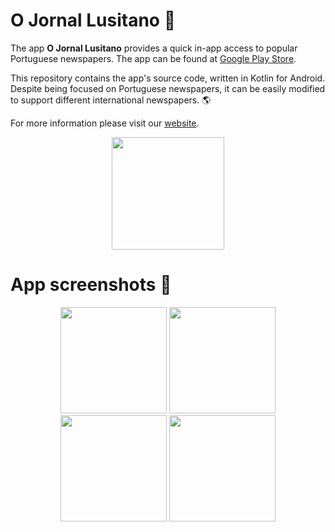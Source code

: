 # O Jornal Lusitano 📰
The app **O Jornal Lusitano** provides a quick in-app access to popular Portuguese newspapers. The app can be found at [Google Play Store](https://play.google.com/store/apps/details?id=com.pexers.ojornallusitano).

This repository contains the app's source code, written in Kotlin for Android. Despite being focused on Portuguese newspapers, it can be easily modified to support different international newspapers. 🌎

For more information please visit our [website](https://sites.google.com/view/o-jornal-lusitano/home).

<p align="center">
  <img src="https://user-images.githubusercontent.com/47757441/203153550-81e7903e-5633-4df6-9dcb-20bc0c8e973d.png" width="180">
</p>

# App screenshots 📱
<p align="center">
  <img src="https://user-images.githubusercontent.com/47757441/203153660-dfe3edd0-6dad-4d12-9697-19fe11339eed.jpg" width="170">
  <img src="https://user-images.githubusercontent.com/47757441/203153847-b5e1b650-0ec1-4fa1-97f1-f1ab74be4d4f.jpg" width="170">
  <img src="https://user-images.githubusercontent.com/47757441/203153706-a0bcb242-0435-400d-9246-6733b17b09bb.jpg" width="170">
  <img src="https://user-images.githubusercontent.com/47757441/203153724-a95ad5cd-fea5-47c3-876b-beb59f09eb1d.jpg" width="170">
</p>
